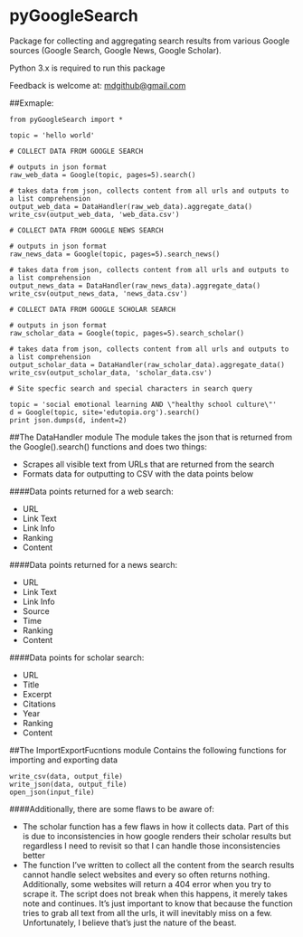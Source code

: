 # pyGoogleSearch
Package for collecting and aggregating search results from various Google sources (Google Search, Google News, Google Scholar).

Python 3.x is required to run this package

Feedback is welcome at: mdgithub@gmail.com

##Exmaple:
```
from pyGoogleSearch import *

topic = 'hello world'

# COLLECT DATA FROM GOOGLE SEARCH

# outputs in json format
raw_web_data = Google(topic, pages=5).search()

# takes data from json, collects content from all urls and outputs to a list comprehension
output_web_data = DataHandler(raw_web_data).aggregate_data()
write_csv(output_web_data, 'web_data.csv')

# COLLECT DATA FROM GOOGLE NEWS SEARCH

# outputs in json format
raw_news_data = Google(topic, pages=5).search_news()

# takes data from json, collects content from all urls and outputs to a list comprehension
output_news_data = DataHandler(raw_news_data).aggregate_data()
write_csv(output_news_data, 'news_data.csv')

# COLLECT DATA FROM GOOGLE SCHOLAR SEARCH

# outputs in json format
raw_scholar_data = Google(topic, pages=5).search_scholar()

# takes data from json, collects content from all urls and outputs to a list comprehension
output_scholar_data = DataHandler(raw_scholar_data).aggregate_data()
write_csv(output_scholar_data, 'scholar_data.csv')

# Site specfic search and special characters in search query

topic = 'social emotional learning AND \"healthy school culture\"'
d = Google(topic, site='edutopia.org').search()
print json.dumps(d, indent=2)
```

##The DataHandler module
The module takes the json that is returned from the Google().search() functions and does two things:

* Scrapes all visible text from URLs that are returned from the search
* Formats data for outputting to CSV with the data points below


####Data points returned for a web search:

* URL
* Link Text
* Link Info
* Ranking
* Content

####Data points returned for a news search:

* URL
* Link Text
* Link Info
* Source
* Time
* Ranking
* Content

####Data points for scholar search:

* URL
* Title
* Excerpt
* Citations
* Year
* Ranking
* Content


##The ImportExportFucntions module
Contains the following functions for importing and exporting data
```
write_csv(data, output_file)
write_json(data, output_file)
open_json(input_file)
```

####Additionally, there are some flaws to be aware of: 

* The scholar function has a few flaws in how it collects data. Part of this is due to inconsistencies in how google renders their scholar results but regardless I need to revisit so that I can handle those inconsistencies better
* The function I’ve written to collect all the content from the search results cannot handle select websites and every so often returns nothing. Additionally, some websites will return a 404 error when you try to scrape it. The script does not break when this happens, it merely takes note and continues. It’s just important to know that because the function tries to grab all text from all the urls, it will inevitably miss on a few. Unfortunately, I believe that’s just the nature of the beast.

